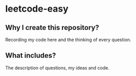 # leetcode-easy
## Why I create this repository?
Recording my code here and the thinking of every question.

## What includes?
The description of questions, my ideas and code. 
